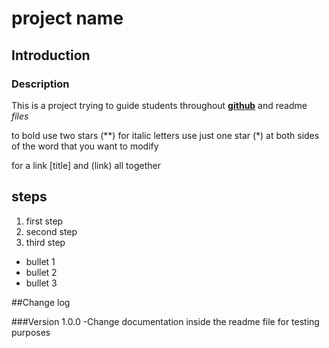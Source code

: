 # project name

## Introduction
### Description

This is a project trying to guide students throughout **[github](www.github.com)** and readme *files*

to bold use two stars (**) for italic letters use just one star (*) at both sides of the word that you want to modify

for a link [title] and (link) all together

## steps
1. first step
2. second step
3. third step

- bullet 1
- bullet 2
- bullet 3

##Change log

###Version 1.0.0
  -Change documentation inside the readme file for testing purposes
